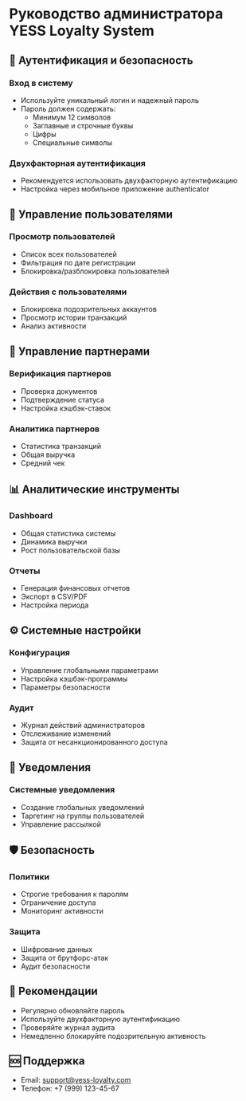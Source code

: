 # Руководство администратора YESS Loyalty System

## 🔐 Аутентификация и безопасность

### Вход в систему
- Используйте уникальный логин и надежный пароль
- Пароль должен содержать:
  * Минимум 12 символов
  * Заглавные и строчные буквы
  * Цифры
  * Специальные символы

### Двухфакторная аутентификация
- Рекомендуется использовать двухфакторную аутентификацию
- Настройка через мобильное приложение authenticator

## 👥 Управление пользователями

### Просмотр пользователей
- Список всех пользователей
- Фильтрация по дате регистрации
- Блокировка/разблокировка пользователей

### Действия с пользователями
- Блокировка подозрительных аккаунтов
- Просмотр истории транзакций
- Анализ активности

## 🤝 Управление партнерами

### Верификация партнеров
- Проверка документов
- Подтверждение статуса
- Настройка кэшбэк-ставок

### Аналитика партнеров
- Статистика транзакций
- Общая выручка
- Средний чек

## 📊 Аналитические инструменты

### Dashboard
- Общая статистика системы
- Динамика выручки
- Рост пользовательской базы

### Отчеты
- Генерация финансовых отчетов
- Экспорт в CSV/PDF
- Настройка периода

## ⚙️ Системные настройки

### Конфигурация
- Управление глобальными параметрами
- Настройка кэшбэк-программы
- Параметры безопасности

### Аудит
- Журнал действий администраторов
- Отслеживание изменений
- Защита от несанкционированного доступа

## 🔔 Уведомления

### Системные уведомления
- Создание глобальных уведомлений
- Таргетинг на группы пользователей
- Управление рассылкой

## 🛡️ Безопасность

### Политики
- Строгие требования к паролям
- Ограничение доступа
- Мониторинг активности

### Защита
- Шифрование данных
- Защита от брутфорс-атак
- Аудит безопасности

## 📝 Рекомендации

- Регулярно обновляйте пароль
- Используйте двухфакторную аутентификацию
- Проверяйте журнал аудита
- Немедленно блокируйте подозрительную активность

## 🆘 Поддержка
- Email: support@yess-loyalty.com
- Телефон: +7 (999) 123-45-67
